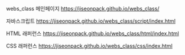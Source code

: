webs_class
메인페이지
https://jiseonpack.github.io/webs_class/

자바스크립트
https://jiseonpack.github.io/webs_class/script/index.html

HTML 래퍼런스
https://jiseonpack.github.io/webs_class/html/index.html

CSS 래퍼런스
https://jiseonpack.github.io/webs_class/css/index.html